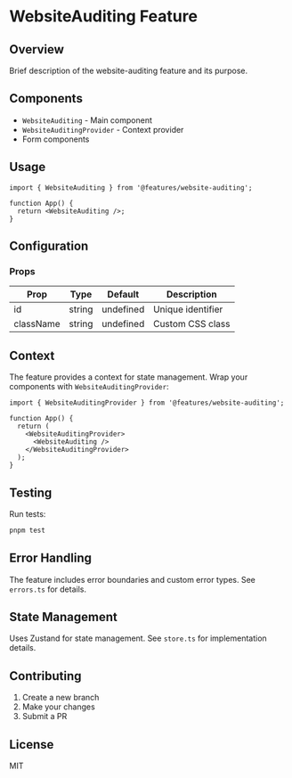 # WebsiteAuditing Feature

## Overview

Brief description of the website-auditing feature and its purpose.

## Components

- `WebsiteAuditing` - Main component
- `WebsiteAuditingProvider` - Context provider
- Form components

## Usage

```tsx
import { WebsiteAuditing } from '@features/website-auditing';

function App() {
  return <WebsiteAuditing />;
}
```

## Configuration

### Props

| Prop | Type | Default | Description |
|------|------|---------|-------------|
| id | string | undefined | Unique identifier |
| className | string | undefined | Custom CSS class |

## Context

The feature provides a context for state management. Wrap your components with `WebsiteAuditingProvider`:

```tsx
import { WebsiteAuditingProvider } from '@features/website-auditing';

function App() {
  return (
    <WebsiteAuditingProvider>
      <WebsiteAuditing />
    </WebsiteAuditingProvider>
  );
}
```

## Testing

Run tests:
```bash
pnpm test
```

## Error Handling

The feature includes error boundaries and custom error types. See `errors.ts` for details.

## State Management

Uses Zustand for state management. See `store.ts` for implementation details.

## Contributing

1. Create a new branch
2. Make your changes
3. Submit a PR

## License

MIT